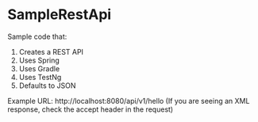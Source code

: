 # SampleRestApi

Sample code that:

1. Creates a REST API
1. Uses Spring
1. Uses Gradle
1. Uses TestNg
1. Defaults to JSON

Example URL: http://localhost:8080/api/v1/hello
(If you are seeing an XML response, check the accept header in the request)
